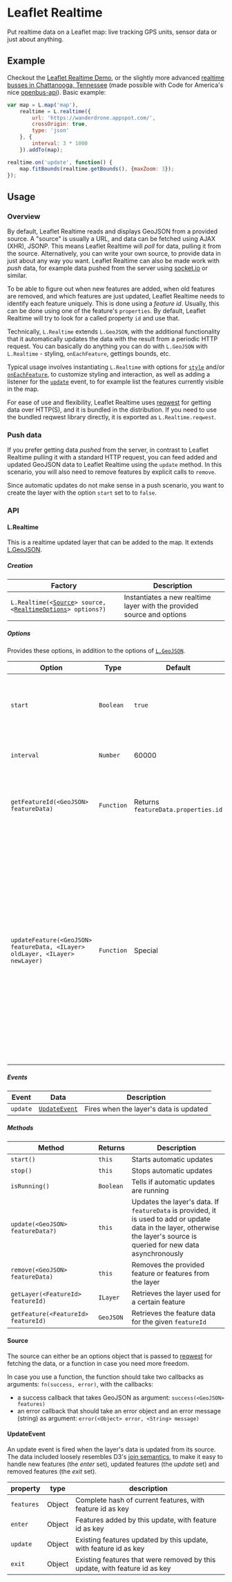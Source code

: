 # Leaflet Realtime

Put realtime data on a Leaflet map: live tracking GPS units, sensor data or just about anything.

## Example

Checkout the [Leaflet Realtime Demo](http://www.liedman.net/leaflet-realtime), or the slightly more advanced [realtime busses in Chattanooga, Tennessee](http://www.liedman.net/leaflet-realtime/busses.html) (made possible with Code for America's nice [openbus-api](https://github.com/codeforamerica/openbus-api)). Basic example:

```javascript
var map = L.map('map'),
    realtime = L.realtime({
        url: 'https://wanderdrone.appspot.com/',
        crossOrigin: true,
        type: 'json'
    }, {
        interval: 3 * 1000
    }).addTo(map);

realtime.on('update', function() {
    map.fitBounds(realtime.getBounds(), {maxZoom: 3});
});
```

## Usage

### Overview

By default, Leaflet Realtime reads and displays GeoJSON from a provided source. A "source" is usually a URL, and data can be fetched using AJAX (XHR), JSONP. This means Leaflet Realtime will _poll_ for data, pulling it from the source. Alternatively, you can write your own source, to provide data in just about any way you want. Leaflet Realtime can also be made work with _push_ data, for example data pushed from the server using [socket.io](http://socket.io/) or similar.

To be able to figure out when new features are added, when old features are removed, and which features are just updated, Leaflet Realtime needs to identify each feature uniquely. This is done using a _feature id_. Usually, this can be done using one of the feature's `properties`. By default, Leaflet Realtime will try to look for a called property `id` and use that.

Technically, `L.Realtime` extends `L.GeoJSON`, with the additional functionality that it automatically updates the data with the result from a periodic HTTP request. You can basically do anything you can do with `L.GeoJSON` with `L.Realtime` - styling, `onEachFeature`, gettings bounds, etc.

Typical usage involves instantiating `L.Realtime` with options for [`style`](http://leafletjs.com/reference.html#geojson-style) and/or [`onEachFeature`](http://leafletjs.com/reference.html#geojson-oneachfeature), to customize styling and interaction, as well as adding a listener for the [`update`](#event-update) event, to for example list the features currently visible in the map.

For ease of use and flexibility, Leaflet Realtime uses [reqwest](https://github.com/ded/reqwest) for getting data over HTTP(S), and it is bundled in the distribution. If you need to use the bundled reqwest library directly, it is exported as `L.Realtime.reqwest`.

### Push data

If you prefer getting data _pushed_ from the server, in contrast to Leaflet Realtime pulling it with a standard HTTP request, you can feed added and updated GeoJSON data to Leaflet Realtime using the `update` method. In this scenario, you will also need to remove features by explicit calls to `remove`.

Since automatic updates do not make sense in a push scenario, you want to create the layer with the option `start` set to to `false`.

### API

#### L.Realtime

This is a realtime updated layer that can be added to the map. It extends [L.GeoJSON](http://leafletjs.com/reference.html#geojson).

##### Creation

Factory                | Description
-----------------------|-------------------------------------------------------
`L.Realtime(<`[`Source`](#source)`> source, <`[`RealtimeOptions`](#realtimeoptions)`> options?)` | Instantiates a new realtime layer with the provided source and options

##### <a name="realtimeoptions"></a> Options

Provides these options, in addition to the options of [`L.GeoJSON`](http://leafletjs.com/reference.html#geojson).

Option                 | Type                | Default       | Description
-----------------------|---------------------|----------------------|---------------------------------------------------------
`start`                | `Boolean`           | `true`        | Should automatic updates be enabled when class is instantiated
`interval`             | `Number`            | 60000         | Automatic update interval, in milliseconds
`getFeatureId(<GeoJSON> featureData)`         | `Function`          | Returns `featureData.properties.id` | Function used to get an identifier uniquely identify a feature over time
`updateFeature(<GeoJSON> featureData, <ILayer> oldLayer, <ILayer> newLayer)`                 | `Function` | Special | Used to update an existing feature's layer; by default, points (markers) are updated, other layers are discarded and replaced with a new, updated layer. Allows to create more complex transitions, for example, when a feature is updated |

##### Events

Event         | Data           | Description
--------------|----------------|---------------------------------------------------------------
`update`      | [`UpdateEvent`](#updateevent) | Fires when the layer's data is updated

##### Methods

Method                 | Returns        | Description
-----------------------|----------------|-----------------------------------------------------------------
`start()`              | `this`         | Starts automatic updates
`stop()`               | `this`         | Stops automatic updates
`isRunning()`          | `Boolean`      | Tells if automatic updates are running
`update(<GeoJSON> featureData?)` | `this` | Updates the layer's data. If `featureData` is provided, it is used to add or update data in the layer, otherwise the layer's source is queried for new data asynchronously
`remove(<GeoJSON> featureData)`  | `this` | Removes the provided feature or features from the layer
`getLayer(<FeatureId> featureId)` | `ILayer` | Retrieves the layer used for a certain feature
`getFeature(<FeatureId> featureId)` | `GeoJSON` | Retrieves the feature data for the given `featureId`

#### <a name="source"></a> Source

The source can either be an options object that is passed to [reqwest](https://github.com/ded/reqwest) for fetching the data, or a function in case you need more freedom.

In case you use a function, the function should take two callbacks as arguments: `fn(success, error)`, with the callbacks:

* a success callback that takes GeoJSON as argument: `success(<GeoJSON> features)`
* an error callback that should take an error object and an error message (string) as argument: `error(<Object> error, <String> message)`

#### <a name="updateevent"></a> UpdateEvent

An update event is fired when the layer's data is updated from its source. The data included loosely resembles D3's [join semantics](http://bost.ocks.org/mike/join/), to make it easy to handle new features (the _enter_ set), updated features (the _update_ set) and removed features (the _exit_ set).

property      | type       | description
--------------|------------|-----------------------------------
`features`    | Object     | Complete hash of current features, with feature id as key
`enter`       | Object     | Features added by this update, with feature id as key
`update`      | Object     | Existing features updated by this update, with feature id as key
`exit`        | Object     | Existing features that were removed by this update, with feature id as key
